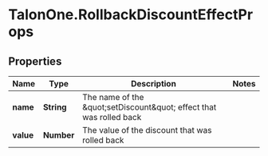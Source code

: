 # TalonOne.RollbackDiscountEffectProps

## Properties
Name | Type | Description | Notes
------------ | ------------- | ------------- | -------------
**name** | **String** | The name of the \&quot;setDiscount\&quot; effect that was rolled back | 
**value** | **Number** | The value of the discount that was rolled back | 


